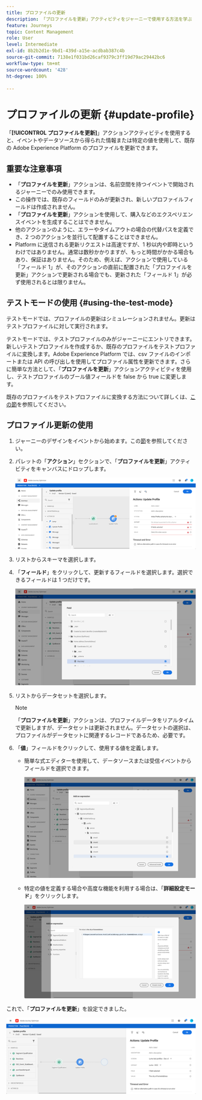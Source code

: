```yaml
---
title: プロファイルの更新
description: 「プロファイルを更新」アクティビティをジャーニーで使用する方法を学ぶ
feature: Journeys
topic: Content Management
role: User
level: Intermediate
exl-id: 8b2b2d1e-9bd1-439d-a15e-acdbab387c4b
source-git-commit: 7138e1f031bd26caf9379c3ff19d79ac29442bc6
workflow-type: tm+mt
source-wordcount: '428'
ht-degree: 100%

---
```


# プロファイルの更新 {#update-profile}

「**[!UICONTROL プロファイルを更新]**」アクションアクティビティを使用すると、イベントやデータソースから得られた情報または特定の値を使用して、既存の Adobe Experience Platform のプロファイルを更新できます。

## 重要な注意事項

* 「**プロファイルを更新**」アクションは、名前空間を持つイベントで開始されるジャーニーでのみ使用できます。
* この操作では、既存のフィールドのみが更新され、新しいプロファイルフィールドは作成されません。
* 「**プロファイルを更新**」アクションを使用して、購入などのエクスペリエンスイベントを生成することはできません。
* 他のアクションのように、エラーやタイムアウトの場合の代替パスを定義でき、2 つのアクションを並行して配置することはできません。
* Platform に送信される更新リクエストは高速ですが、1 秒以内や即時というわけではありません。通常は数秒かかりますが、もっと時間がかかる場合もあり、保証はありません。そのため、例えば、アクションで使用している「フィールド 1」が、そのアクションの直前に配置された「プロファイルを更新」アクションで更新される場合でも、更新された「フィールド 1」が必ず使用されるとは限りません。

## テストモードの使用 {#using-the-test-mode}

テストモードでは、プロファイルの更新はシミュレーションされません。更新はテストプロファイルに対して実行されます。

テストモードでは、テストプロファイルのみがジャーニーにエントリできます。新しいテストプロファイルを作成するか、既存のプロファイルをテストプロファイルに変換します。Adobe Experience Platform では、csv ファイルのインポートまたは API の呼び出しを使用してプロファイル属性を更新できます。さらに簡単な方法として、「**プロファイルを更新**」アクションアクティビティを使用し、テストプロファイルのブール値フィールドを false から true に変更します。

既存のプロファイルをテストプロファイルに変換する方法について詳しくは、[この節](../building-journeys/creating-test-profiles.md#create-test-profiles-csv)を参照してください。

## プロファイル更新の使用

1. ジャーニーのデザインをイベントから始めます。この[節](../building-journeys/journey.md)を参照してください。

1. パレットの「**アクション**」セクションで、「**プロファイルを更新**」アクティビティをキャンバスにドロップします。

   ![](../assets/profileupdate0.png)

1. リストからスキーマを選択します。

1. 「**フィールド**」をクリックして、更新するフィールドを選択します。選択できるフィールドは 1 つだけです。

   ![](../assets/profileupdate2.png)

1. リストからデータセットを選択します。

   >[!NOTE]
   >
   >「**プロファイルを更新**」アクションは、プロファイルデータをリアルタイムで更新しますが、データセットは更新されません。データセットの選択は、プロファイルがデータセットに関連するレコードであるため、必要です。

1. 「**値**」フィールドをクリックして、使用する値を定義します。

   * 簡単な式エディターを使用して、データソースまたは受信イベントからフィールドを選択できます。

      ![](../assets/profileupdate4.png)

   * 特定の値を定義する場合や高度な機能を利用する場合は、「**詳細設定モード**」をクリックします。

      ![](../assets/profileupdate3.png)

これで、「**プロファイルを更新**」を設定できました。

![](../assets/profileupdate1.png)
